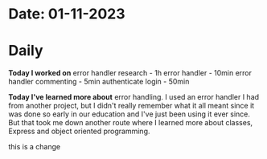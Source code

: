 
# Date: 01-11-2023

# Daily

**Today I worked on**
error handler research - 1h
error handler - 10min
error handler commenting - 5min
authenticate login - 50min


**Today I've learned more about** error handling. I used an error handler I had from another project, but I didn't really remember what it all meant since it was done so early in our education and I've just been using it ever since. But that took me down another route where I learned more about classes, Express and object oriented programming.

this is a change 